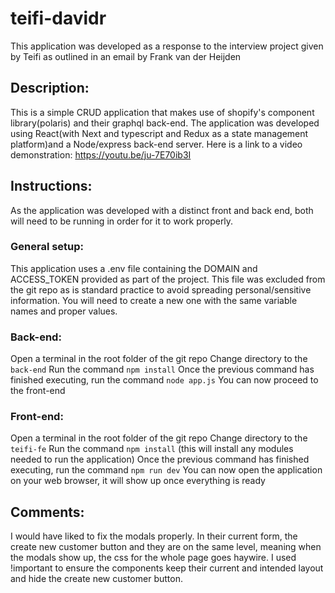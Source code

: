 # teifi-davidr
 
This application was developed as a response to the interview project given by Teifi as outlined in an email by Frank van der Heijden

## Description:

This is a simple CRUD application that makes use of shopify's component library(polaris) and their graphql back-end. The application 
was developed using React(with Next and typescript and Redux as a state management platform)and a Node/express back-end server.
Here is a link to a video demonstration: https://youtu.be/ju-7E70ib3I 

## Instructions:
As the application was developed with a distinct front and back end, both will need to be running in order for it to work properly.

### General setup:
This application uses a .env file containing the DOMAIN and ACCESS_TOKEN provided as part of the project. This file was excluded from
the git repo as is standard practice to avoid spreading personal/sensitive information.  You will need to create a new one with the same
variable names and proper values.

### Back-end:
Open a terminal in the root folder of the git repo
Change directory to the `back-end`
Run the command `npm install`
Once the previous command has finished executing, run the command `node app.js`
You can now proceed to the front-end

### Front-end:
Open a terminal in the root folder of the git repo
Change directory to the `teifi-fe`
Run the command `npm install` (this will install any modules needed to run the application)
Once the previous command has finished executing, run the command `npm run dev`
You can now open the application on your web browser, it will show up once everything is ready

## Comments:
I would have liked to fix the modals properly. In their current form, the create new customer button and they are on the same level, meaning
when the modals show up, the css for the whole page goes haywire.  I used !important to ensure the components keep their current and intended
layout and hide the create new customer button.